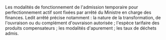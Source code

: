 Les modalités de fonctionnement de l'admission
temporaire pour perfectionnement actif sont fixées par arrêté du
Ministre en charge des finances.
Ledit arrêté précise notamment :
la nature de la transformation, de l'ouvraison ou du complément
d'ouvraison autorisée ;
l'espèce tarifaire des produits compensateurs ;
les modalités d'apurement ;
les taux de déchets admis.